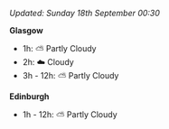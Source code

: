 *Updated: Sunday 18th September 00:30*

**Glasgow**

* 1h: :partly_sunny: Partly Cloudy
* 2h: :cloud: Cloudy
* 3h - 12h: :partly_sunny: Partly Cloudy

**Edinburgh**

* 1h - 12h: :partly_sunny: Partly Cloudy
